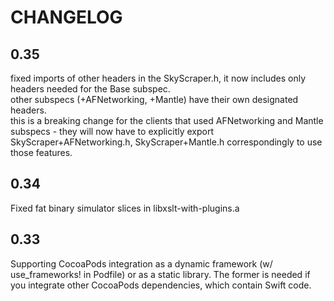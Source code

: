 CHANGELOG
=========
## 0.35
fixed imports of other headers in the SkyScraper.h, it now includes only headers needed for the Base subspec.  
other subspecs (+AFNetworking, +Mantle) have their own designated headers.  
this is a breaking change for the clients that used AFNetworking and Mantle subspecs - they will now have to explicitly export SkyScraper+AFNetworking.h, SkyScraper+Mantle.h correspondingly to use those features.

## 0.34
Fixed fat binary simulator slices in libxslt-with-plugins.a

## 0.33
Supporting CocoaPods integration as a dynamic framework (w/ use_frameworks! in Podfile) or as a static library.  The former is needed if you integrate other CocoaPods dependencies, which contain Swift code.

